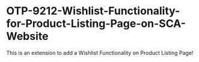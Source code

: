 # OTP-9212-Wishlist-Functionality-for-Product-Listing-Page-on-SCA-Website
This is an extension to add a Wishlist Functionality on Product Listing Page!

